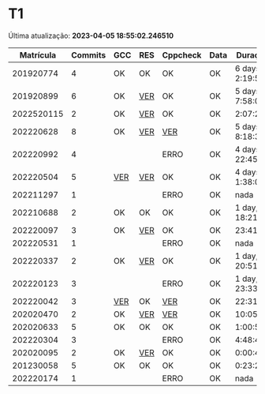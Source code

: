 # T1
Última atualização: **2023-04-05 18:55:02.246510**

|  Matrícula | Commits | GCC |  RES |  Cppcheck |  Data |  Duração | 
|---|---|---|---|---|---|---|
|  201920774 |  4 |  OK |  OK |   OK |  OK |  6 days, 2:19:59 | 
|  201920899 |  6 |  OK |  [VER](./relatorios/201920899/T1/resposta.txt) |   OK |  OK |  5 days, 7:58:03 | 
|  2022520115 |  2 |  OK |  [VER](./relatorios/2022520115/T1/resposta.txt) |   OK |  OK |  2:07:28 | 
|  202220628 |  8 |  OK |  [VER](./relatorios/202220628/T1/resposta.txt) |   [VER](./relatorios/202220628/T1/cppcheck.txt) |  OK |  5 days, 8:18:31 | 
|  202220992 |  4 |   |   |   ERRO |  OK |  4 days, 22:45:25 | 
|  202220504 |  5 |  [VER](./relatorios/202220504/T1/compilador.txt) |  [VER](./relatorios/202220504/T1/resposta.txt) |   OK |  OK |  4 days, 1:38:03 | 
|  202211297 |  1 |   |   |   ERRO |  OK |  nada | 
|  202210688 |  2 |  OK |  OK |   OK |  OK |  1 day, 18:21:48 | 
|  202220097 |  3 |  OK |  [VER](./relatorios/202220097/T1/resposta.txt) |   OK |  OK |  23:41:44 | 
|  202220531 |  1 |   |   |   ERRO |  OK |  nada | 
|  202220337 |  2 |  OK |  [VER](./relatorios/202220337/T1/resposta.txt) |   OK |  OK |  1 day, 20:51:54 | 
|  202220123 |  3 |   |   |   ERRO |  OK |  1 day, 23:33:47 | 
|  202220042 |  3 |  [VER](./relatorios/202220042/T1/compilador.txt) |  OK |   [VER](./relatorios/202220042/T1/cppcheck.txt) |  OK |  22:31:25 | 
|  202020470 |  2 |  OK |  [VER](./relatorios/202020470/T1/resposta.txt) |   [VER](./relatorios/202020470/T1/cppcheck.txt) |  OK |  10:05:45 | 
|  202020633 |  5 |  OK |  OK |   OK |  OK |  1:00:59 | 
|  202220304 |  3 |   |   |   ERRO |  OK |  4:48:43 | 
|  202020095 |  2 |  OK |  [VER](./relatorios/202020095/T1/resposta.txt) |   OK |  OK |  0:00:41 | 
|  201230058 |  5 |  OK |  OK |   OK |  OK |  0:23:22 | 
|  202220174 |  1 |   |   |   ERRO |  OK |  nada | 
